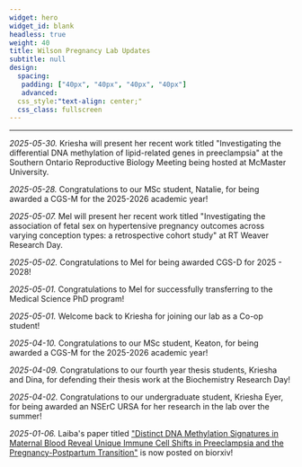 ```yaml
---
widget: hero
widget_id: blank
headless: true
weight: 40
title: Wilson Pregnancy Lab Updates
subtitle: null
design:
  spacing:
   padding: ["40px", "40px", "40px", "40px"]
   advanced:
  css_style:"text-align: center;"
  css_class: fullscreen
---
```


-----------------------------------
*2025-05-30.* Kriesha will present her recent work titled "Investigating the differential DNA methylation of lipid-related genes in preeclampsia" at the Southern Ontario Reproductive Biology Meeting being hosted at McMaster University.

*2025-05-28.* Congratulations to our MSc student, Natalie, for being awarded a CGS-M for the 2025-2026 academic year!

*2025-05-07.* Mel will present her recent work titled "Investigating the association of fetal sex on hypertensive pregnancy outcomes across varying conception types: a retrospective cohort study" at RT Weaver Research Day.

*2025-05-02.* Congratulations to Mel for being awarded CGS-D for 2025 - 2028!

*2025-05-01.* Congratulations to Mel for successfully transferring to the Medical Science PhD program!

*2025-05-01.* Welcome back to Kriesha for joining our lab as a Co-op student!

*2025-04-10.* Congratulations to our MSc student, Keaton, for being awarded a CGS-M for the 2025-2026 academic year!

*2025-04-09.* Congratulations to our fourth year thesis students, Kriesha and Dina, for defending their thesis work at the Biochemistry Research Day!

*2025-04-02.* Congratulations to our undergraduate student, Kriesha Eyer, for being awarded an NSErC URSA for her research in the lab over the summer!

*2025-01-06.* Laiba's paper titled ["Distinct DNA Methylation Signatures in Maternal Blood Reveal Unique Immune Cell Shifts in Preeclampsia and the Pregnancy-Postpartum Transition"](https://www.biorxiv.org/content/10.1101/2024.12.13.628167v1.abstract) is now posted on biorxiv!






